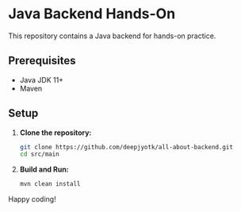 # Java Backend Hands-On

This repository contains a Java backend for hands-on practice.

## Prerequisites
- Java JDK 11+
- Maven

## Setup
1. **Clone the repository:**
   ```bash
   git clone https://github.com/deepjyotk/all-about-backend.git
   cd src/main
   ```
2. **Build and Run:**
   ```bash
   mvn clean install
   ```

Happy coding!
